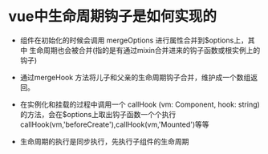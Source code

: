 

# vue中生命周期钩子是如何实现的

  - 组件在初始化的时候会调用 mergeOptions 进行属性合并到$options上，其中
    生命周期也会被合并(指的是有通过mixin合并进来的钩子函数或根实例上的钩子)

  - 通过mergeHook 方法将儿子和父亲的生命周期钩子合并，维护成一个数组返回。

  - 在实例化和挂载的过程中调用一个 callHook (vm: Component, hook: string) 
    的方法，会在$options上取出钩子函数一个个执行 callHook(vm,'beforeCreate'),callHook(vm,'Mounted')等等 
    
  - 生命周期的执行是同步执行，先执行子组件的生命周期  